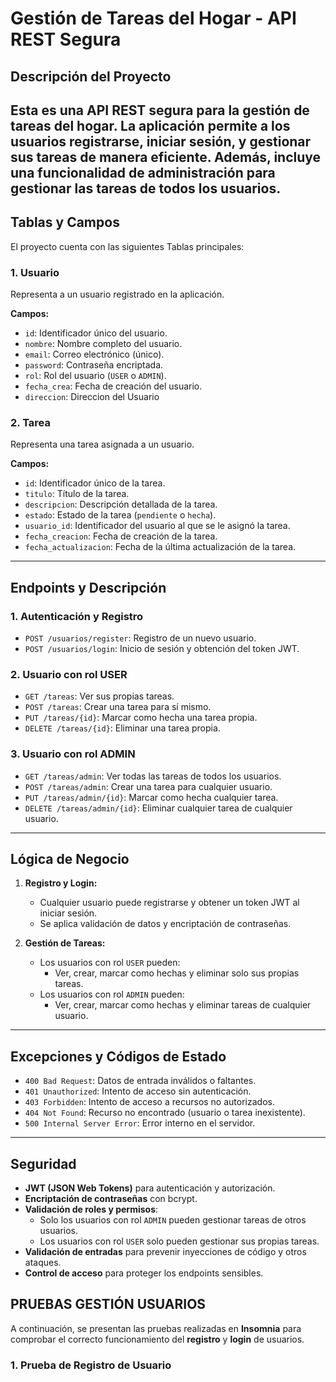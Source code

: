 ﻿# Gestión de Tareas del Hogar - API REST Segura

## Descripción del Proyecto
Esta es una API REST segura para la gestión de tareas del hogar. La aplicación permite a los usuarios registrarse, iniciar sesión, y gestionar sus tareas de manera eficiente. Además, incluye una funcionalidad de administración para gestionar las tareas de todos los usuarios.
---

## Tablas y Campos
El proyecto cuenta con las siguientes Tablas principales:

### 1. **Usuario**
Representa a un usuario registrado en la aplicación.

**Campos:**
- `id`: Identificador único del usuario.
- `nombre`: Nombre completo del usuario.
- `email`: Correo electrónico (único).
- `password`: Contraseña encriptada.
- `rol`: Rol del usuario (`USER` o `ADMIN`).
- `fecha_crea`: Fecha de creación del usuario.
- `direccion`: Direccion del Usuario

### 2. **Tarea**
Representa una tarea asignada a un usuario.

**Campos:**
- `id`: Identificador único de la tarea.
- `titulo`: Título de la tarea.
- `descripcion`: Descripción detallada de la tarea.
- `estado`: Estado de la tarea (`pendiente` o `hecha`).
- `usuario_id`: Identificador del usuario al que se le asignó la tarea.
- `fecha_creacion`: Fecha de creación de la tarea.
- `fecha_actualizacion`: Fecha de la última actualización de la tarea.

---

## Endpoints y Descripción
### 1. **Autenticación y Registro**
- `POST /usuarios/register`: Registro de un nuevo usuario.
- `POST /usuarios/login`: Inicio de sesión y obtención del token JWT.

### 2. **Usuario con rol USER**
- `GET /tareas`: Ver sus propias tareas.
- `POST /tareas`: Crear una tarea para sí mismo.
- `PUT /tareas/{id}`: Marcar como hecha una tarea propia.
- `DELETE /tareas/{id}`: Eliminar una tarea propia.

### 3. **Usuario con rol ADMIN**
- `GET /tareas/admin`: Ver todas las tareas de todos los usuarios.
- `POST /tareas/admin`: Crear una tarea para cualquier usuario.
- `PUT /tareas/admin/{id}`: Marcar como hecha cualquier tarea.
- `DELETE /tareas/admin/{id}`: Eliminar cualquier tarea de cualquier usuario.

---

## Lógica de Negocio
1. **Registro y Login:**
    - Cualquier usuario puede registrarse y obtener un token JWT al iniciar sesión.
    - Se aplica validación de datos y encriptación de contraseñas.

2. **Gestión de Tareas:**
    - Los usuarios con rol `USER` pueden:
        - Ver, crear, marcar como hechas y eliminar solo sus propias tareas.
    - Los usuarios con rol `ADMIN` pueden:
        - Ver, crear, marcar como hechas y eliminar tareas de cualquier usuario.

---

## Excepciones y Códigos de Estado
- `400 Bad Request`: Datos de entrada inválidos o faltantes.
- `401 Unauthorized`: Intento de acceso sin autenticación.
- `403 Forbidden`: Intento de acceso a recursos no autorizados.
- `404 Not Found`: Recurso no encontrado (usuario o tarea inexistente).
- `500 Internal Server Error`: Error interno en el servidor.

---

## Seguridad
- **JWT (JSON Web Tokens)** para autenticación y autorización.
- **Encriptación de contraseñas** con bcrypt.
- **Validación de roles y permisos**:
    - Solo los usuarios con rol `ADMIN` pueden gestionar tareas de otros usuarios.
    - Los usuarios con rol `USER` solo pueden gestionar sus propias tareas.
- **Validación de entradas** para prevenir inyecciones de código y otros ataques.
- **Control de acceso** para proteger los endpoints sensibles.

## PRUEBAS GESTIÓN USUARIOS

A continuación, se presentan las pruebas realizadas en **Insomnia** para comprobar el correcto funcionamiento del **registro** y **login** de usuarios.

### **1. Prueba de Registro de Usuario**
